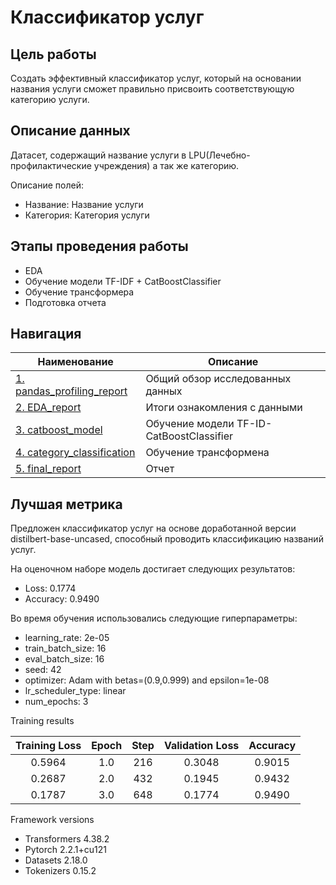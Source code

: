 ﻿# Классификатор услуг

## Цель работы
Создать эффективный классификатор услуг, который на основании названия услуги сможет правильно присвоить соответствующую категорию услуги.

## Описание данных
Датасет, содержащий название услуги в LPU(Лечебно- профилактические учреждения) а так же категорию.

Описание полей:

- Название: Название услуги
- Категория: Категория услуги


## Этапы проведения работы
- EDA
- Обучение модели TF-IDF + CatBoostClassifier
- Обучение трансформера
- Подготовка отчета

## Навигация

| Наименование  | Описание      |
| ------------- | --------------|
| [1. pandas_profiling_report](https://html-preview.github.io/?url=https://github.com/yana-sklyanchuk/services_classifier/blob/main/pandas_profiling_report.html) | Общий обзор исследованных данных|
| [2. EDA_report](EDA_report.ipynb)|Итоги ознакомления с данными|
| [3. catboost_model](catboost_model.ipynb)|Обучение модели TF-ID-CatBoostClassifier|
| [4. category_classification](category_classification.ipynb)|Обучение трансформена|
| [5. final_report](final_report.ipynb)|Отчет|


## Лучшая метрика
Предложен классификатор услуг на основе доработанной версии distilbert-base-uncased, способный проводить классификацию названий услуг.


На оценочном наборе модель достигает следующих результатов:
- Loss: 0.1774
- Accuracy: 0.9490

Во время обучения использовались следующие гиперпараметры:
- learning_rate: 2e-05
- train_batch_size: 16
- eval_batch_size: 16
- seed: 42
- optimizer: Adam with betas=(0.9,0.999) and epsilon=1e-08
- lr_scheduler_type: linear
- num_epochs: 3


Training results



| Training Loss | Epoch | Step | Validation Loss | Accuracy |
|:-------------:|:-----:|:----:|:---------------:|:--------:|
| 0.5964        | 1.0   | 216  | 0.3048          | 0.9015   |
| 0.2687        | 2.0   | 432  | 0.1945          | 0.9432   |
| 0.1787        | 3.0   | 648  | 0.1774          | 0.9490   |


Framework versions


- Transformers 4.38.2
- Pytorch 2.2.1+cu121
- Datasets 2.18.0
- Tokenizers 0.15.2

